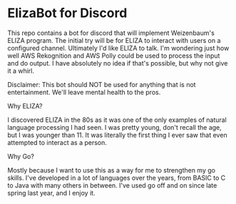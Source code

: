# ElizaBot for Discord
 
This repo contains a bot for discord that will implement Weizenbaum's ELIZA program.  The initial try will be for ELIZA to interact with users on a configured channel.  Ultimately I'd like ELIZA to talk.   I'm wondering just how well AWS Rekognition and AWS Polly could be used to process the input and do output.  I have absolutely no idea if that's possible, but why not give it a whirl. 

Disclaimer: 
This bot should NOT be used for anything that is not entertainment.  We'll leave mental health to the pros.  


Why ELIZA? 

I discovered ELIZA in the 80s as it was one of the only examples of natural language processing I had seen.  I was pretty young, don't recall the age, but I was younger than 11.  It was literally the first thing I ever saw that even attempted to interact as a person.  

Why Go? 

Mostly because I want to use this as a way for me to strengthen my go skills.  I've developed in a lot of languages over the years, from BASIC to C to Java with many others in between.  I've used go off and on since late spring last year, and I enjoy it.  


